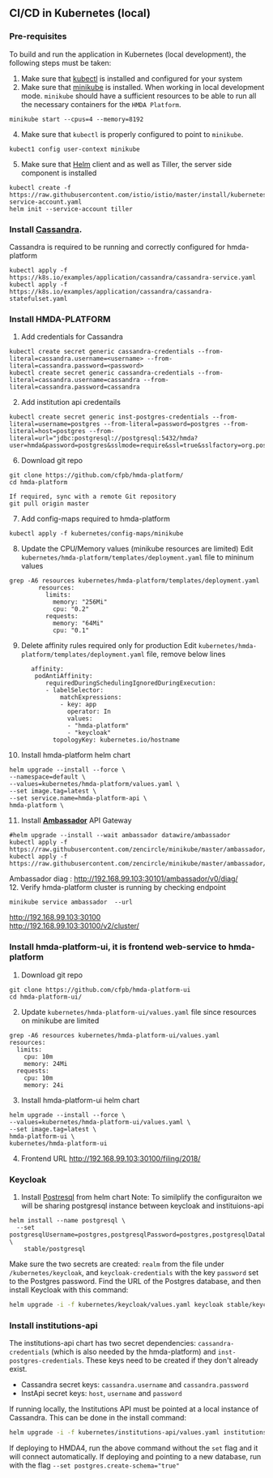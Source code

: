 ## CI/CD in Kubernetes (local)
### Pre-requisites
To build and run the application in Kubernetes (local development), the following steps must be taken:

1. Make sure that [kubectl](https://kubernetes.io/docs/tasks/tools/install-kubectl/) is installed and configured for your system
2. Make sure that [minikube](https://kubernetes.io/docs/tasks/tools/install-minikube/) is installed. When working in local development mode. `minikube` should have a sufficient resources to be able to run all the necessary containers for the `HMDA Platform`.
```
minikube start --cpus=4 --memory=8192
```
4. Make sure that `kubectl` is properly configured to point to `minikube`.  
```
kubect1 config user-context minikube
```   
5. Make sure that [Helm](https://helm.sh/) client and as well as Tiller, the server side component is installed
```
kubectl create -f https://raw.githubusercontent.com/istio/istio/master/install/kubernetes/helm/helm-service-account.yaml
helm init --service-account tiller
```
### Install [Cassandra](https://kubernetes.io/docs/tutorials/stateful-application/cassandra/). 
Cassandra is required to be running and correctly configured for hmda-platform
```
kubectl apply -f https://k8s.io/examples/application/cassandra/cassandra-service.yaml
kubectl apply -f https://k8s.io/examples/application/cassandra/cassandra-statefulset.yaml
```
### Install HMDA-PLATFORM
1. Add credentials for Cassandra

```shell
kubectl create secret generic cassandra-credentials --from-literal=cassandra.username=<username> --from-literal=cassandra.password=<password>
kubectl create secret generic cassandra-credentials --from-literal=cassandra.username=cassandra --from-literal=cassandra.password=cassandra
```
2. Add institution api credentails
```
kubectl create secret generic inst-postgres-credentials --from-literal=username=postgres --from-literal=password=postgres --from-literal=host=postgres --from-literal=url="jdbc:postgresql://postgresql:5432/hmda?user=hmda&password=postgres&sslmode=require&ssl=true&sslfactory=org.postgresql.ssl.NonValidatingFactory"
```
6. Download git repo
```
git clone https://github.com/cfpb/hmda-platform/
cd hmda-platform

If required, sync with a remote Git repository
git pull origin master
```
7. Add config-maps required to hmda-platform 
```
kubectl apply -f kubernetes/config-maps/minikube
```
8. Update the CPU/Memory values (minikube resources are limited)
Edit `kubernetes/hmda-platform/templates/deployment.yaml` file to mininum values
```
grep -A6 resources kubernetes/hmda-platform/templates/deployment.yaml 
        resources:
          limits:
            memory: "256Mi"
            cpu: "0.2"
          requests:
            memory: "64Mi"
            cpu: "0.1"
```
9. Delete affinity rules required only for production
Edit `kubernetes/hmda-platform/templates/deployment.yaml` file, remove below lines
```
      affinity:
       podAntiAffinity:
          requiredDuringSchedulingIgnoredDuringExecution:
          - labelSelector:
              matchExpressions:
              - key: app
                operator: In
                values:
                - "hmda-platform"
                - "keycloak"
            topologyKey: kubernetes.io/hostname
```
10. Install hmda-platform helm chart
```
helm upgrade --install --force \
--namespace=default \
--values=kubernetes/hmda-platform/values.yaml \
--set image.tag=latest \
--set service.name=hmda-platform-api \
hmda-platform \
```
11. Install **[Ambassador](https://www.getambassador.io/user-guide/getting-started/)** API Gateway
```
#helm upgrade --install --wait ambassador datawire/ambassador
kubectl apply -f https://raw.githubusercontent.com/zencircle/minikube/master/ambassador/deployment.yaml 
kubectl apply -f https://raw.githubusercontent.com/zencircle/minikube/master/ambassador/service.yaml
```
Ambassador diag : http://192.168.99.103:30101/ambassador/v0/diag/     
12. Verify hmda-platform cluster is running by checking endpoint
```
minikube service ambassador  --url
```
http://192.168.99.103:30100   
http://192.168.99.103:30100/v2/cluster/    
### Install hmda-platform-ui, it is frontend web-service to hmda-platform
1. Download git repo
```
git clone https://github.com/cfpb/hmda-platform-ui
cd hmda-platform-ui/
```
2. Update `kubernetes/hmda-platform-ui/values.yaml` file since resources on minikube are limited
```
grep -A6 resources kubernetes/hmda-platform-ui/values.yaml 
resources:
  limits:
    cpu: 10m
    memory: 24Mi
  requests:
    cpu: 10m
    memory: 24i
```
3. Install hmda-platform-ui helm chart
```
helm upgrade --install --force \
--values=kubernetes/hmda-platform-ui/values.yaml \
--set image.tag=latest \
hmda-platform-ui \
kubernetes/hmda-platform-ui
```
4. Frontend URL 
http://192.168.99.103:30100/filing/2018/
### Keycloak

1. Install [Postresql](https://github.com/helm/charts/tree/master/stable/postgresql) from helm chart
Note: To similplify the configuraiton we will be sharing postgresql instance between keycloak and instituions-api
```
helm install --name postgresql \
  --set postgresqlUsername=postgres,postgresqlPassword=postgres,postgresqlDatabase=hmda \
    stable/postgresql
```
Make sure the two secrets are created: `realm` from the file under `/kubernetes/keycloak`, and `keycloak-credentials`
with the key `password` set to the Postgres password.  Find the URL of the Postgres database, and then install Keycloak with 
this command:

```bash
helm upgrade -i -f kubernetes/keycloak/values.yaml keycloak stable/keycloak --set keycloak.persistence.dbHost="<db URL>"
```

### Install institutions-api
The institutions-api chart has two secret dependencies: `cassandra-credentials` (which is also needed by the hmda-platform)
and `inst-postgres-credentials`.  These keys need to be created if they don't already exist.  
* Cassandra secret keys: `cassandra.username` and `cassandra.password` 
* InstApi secret keys: `host`, `username` and `password`

If running locally, the Institutions API must be pointed at a local instance of Cassandra.  This can be done in the install command:
```bash
helm upgrade -i -f kubernetes/institutions-api/values.yaml institutions-api ./kubernetes/institutions-api/ --set cassandra.hosts="<Docker IP>"
```
If deploying to HMDA4, run the above command without the `set` flag and it will connect automatically.
If deploying and pointing to a new database, run with the flag `--set postgres.create-schema="true"`


